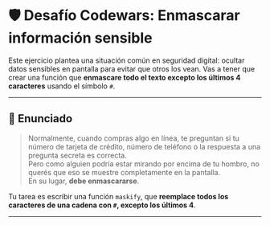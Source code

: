 # 🛡 Desafío Codewars: Enmascarar información sensible

Este ejercicio plantea una situación común en seguridad digital: ocultar datos sensibles en pantalla para evitar que otros los vean. Vas a tener que crear una función que **enmascare todo el texto excepto los últimos 4 caracteres** usando el símbolo `#`.

---

## 📝 Enunciado

> Normalmente, cuando compras algo en línea, te preguntan si tu número de tarjeta de crédito, número de teléfono o la respuesta a una pregunta secreta es correcta.  
> Pero como alguien podría estar mirando por encima de tu hombro, no querés que eso se muestre completamente en la pantalla.  
> En su lugar, **debe enmascararse**.

Tu tarea es escribir una función `maskify`, que **reemplace todos los caracteres de una cadena con `#`, excepto los últimos 4**.

---